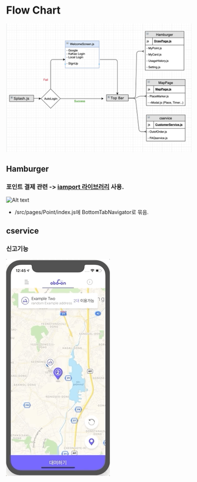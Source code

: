 # Flow Chart

![Alt text](https://github.com/khujay15/react-native-kick-App/blob/MapPage/docs/FlowChart.png)


## Hamburger

### 포인트 결제 관련 -> [iamport 라이브러리](https://github.com/iamport/iamport-react-native) 사용.

![Alt text](https://github.com/khujay15/react-native-kick-App/blob/MapPage/docs/Hamburger/IAMPORT.gif)

- /src/pages/Point/index.js에 BottomTabNavigator로 묶음.

## cservice

### 신고기능

![Alt text](https://github.com/khujay15/react-native-kick-App/blob/MapPage/docs/cservice/REPORT.gif)
